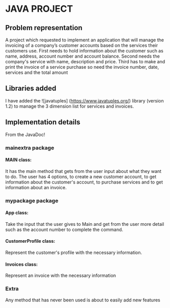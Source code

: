 # JAVA PROJECT

## Problem representation	
A project which requested to implement an application that will manage the invoicing of a company’s customer accounts based on the services their customers use.
First needs to hold information about the customer such as name, address, account number and account balance.
Second needs the company's service with name, description and price.
Third has to make and print the invoice of a service purchase so need the invoice number, date, services and the total amount
## Libraries added
I have added the ![javatuples] (https://www.javatuples.org/) library (version 1.2) to manage the 3 dimension list for services and invoices.

## Implementation details
From the JavaDoc!
### mainextra package
#### MAIN class:
It has the main method that gets from the user input about what they want to do. The user has 4 options, to create a new customer account, to get information about the customer's account, to purchase services and to get information about an invoice.

		
### mypackage package
#### App class: 
Take the input that the user gives to Main and get from the user more detail such as the account number to complete the command.
#### CustomerProfile class: 
Represent the customer's profile with the necessary information.
#### Invoices class: 
Represent an invoice with the necessary information

### Extra
Any method that has never been  used is about to easily add new features